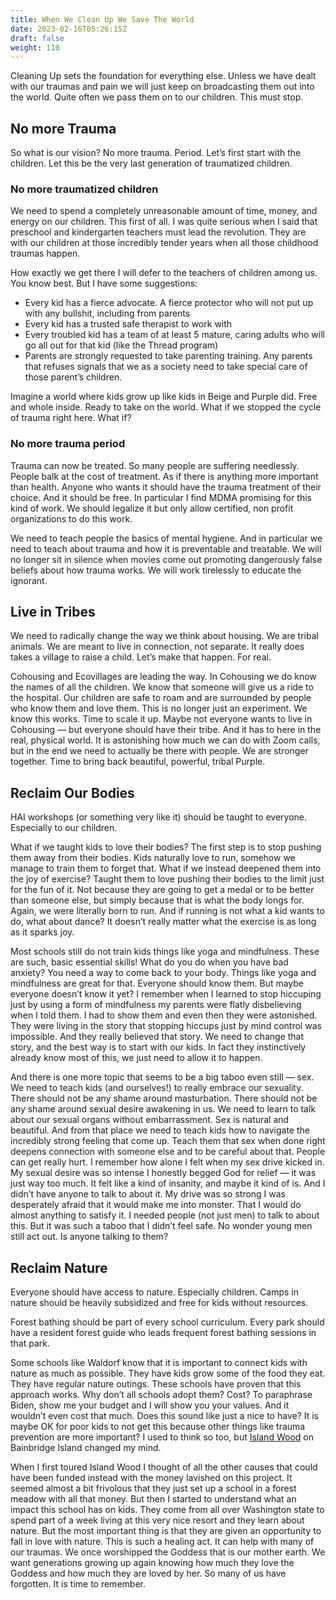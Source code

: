 ```yaml
---
title: When We Clean Up We Save The World
date: 2023-02-16T05:26:15Z
draft: false
weight: 110
---
```

Cleaning Up sets the foundation for everything else. Unless we have dealt with our traumas and pain we will just keep on broadcasting them out into the world. Quite often we pass them on to our children. This must stop.

## No more Trauma

So what is our vision? No more trauma. Period. Let’s first start with the children. Let this be the very last generation of traumatized children.

### No more traumatized children

We need to spend a completely unreasonable amount of time, money, and energy on our children. This first of all. I was quite serious when I said that preschool and kindergarten teachers must lead the revolution. They are with our children at those incredibly tender years when all those childhood traumas happen. 

How exactly we get there I will defer to the teachers of children among us. You know best. But I have some suggestions:

* Every kid has a fierce advocate. A fierce protector who will not put up with any bullshit, including from parents
* Every kid has a trusted safe therapist to work with
* Every troubled kid has a team of at least 5 mature, caring adults who will go all out for that kid (like the Thread program)
* Parents are strongly requested to take parenting training. Any parents that refuses signals that we as a society need to take special care of those parent’s children.

Imagine a world where kids grow up like kids in Beige and Purple did. Free and whole inside. Ready to take on the world. What if we stopped the cycle of trauma right here. What if?

### No more trauma period

Trauma can now be treated. So many people are suffering needlessly. People balk at the cost of treatment. As if there is anything more important than health. Anyone who wants it should have the trauma treatment of their choice. And it should be free. In particular I find MDMA promising for this kind of work. We should legalize it but only allow certified, non profit organizations to do this work. 

We need to teach people the basics of mental hygiene. And in particular we need to teach about trauma and how it is preventable and treatable. We will no longer sit in silence when movies come out promoting dangerously false beliefs about how trauma works. We will work tirelessly to educate the ignorant. 

## Live in Tribes

We need to radically change the way we think about housing. We are tribal animals. We are meant to live in connection, not separate. It really does takes a village to raise a child. Let’s make that happen. For real.

 Cohousing and Ecovillages are leading the way. In Cohousing we do know the names of all the children. We know that someone will give us a ride to the hospital. Our children are safe to roam and are surrounded by people who know them and love them. This is no longer just an experiment. We know this works. Time to scale it up. Maybe not everyone wants to live in Cohousing — but everyone should have their tribe. And it has to here in the real, physical world. It is astonishing how much we can do with Zoom calls, but in the end we need to actually be there with people. We are stronger together. Time to bring back beautiful, powerful, tribal Purple.

## Reclaim Our Bodies

HAI workshops (or something very like it) should be taught to everyone. Especially to our children.

What if we taught kids to love their bodies?  The first step is to stop pushing them away from their bodies. Kids naturally love to run, somehow we manage to train them to forget that. What if we instead deepened them into the joy of exercise? Taught them to love pushing their bodies to the limit just for the fun of it. Not because they are going to get a medal or to be better than someone else, but simply because that is what the body longs for. Again, we were literally born to run. And if running is not what a kid wants to do, what about dance? It doesn’t really matter what the exercise is as long as it sparks joy. 

Most schools still do not train kids things like yoga and mindfulness. These are such, basic essential skills! What do you do when you have bad anxiety? You need a way to come back to your body. Things like yoga and mindfulness are great for that. Everyone should know them. But maybe everyone doesn’t know it yet?  I remember when I learned to stop hiccuping just by using a form of mindfulness my parents were flatly disbelieving when I told them. I had to show them and even then they were astonished. They were living in the story that stopping hiccups just by mind control was impossible. And they really believed that story. We need to change that story, and the best way is to start with our kids. In fact they instinctively already know most of this, we just need to allow it to happen.

And there is one more topic that seems to be a big taboo even still — sex. We need to teach kids (and ourselves!) to really embrace our sexuality. There should not be any shame around masturbation. There should not be any shame around sexual desire awakening in us. We need to learn to talk about our sexual organs without embarrassment. Sex is natural and beautiful. And from that place we need to teach kids how to navigate the incredibly strong feeling that come up. Teach them that sex when done right deepens connection with someone else and to be careful about that. People can get really hurt. I remember how alone I felt when my sex drive kicked in. My sexual desire was so intense I honestly begged God for relief — it was just way too much. It felt like a kind of insanity, and maybe it kind of is. And I didn’t have anyone to talk to about it. My drive was so strong I was desperately afraid that it would make me into monster. That I would do almost anything to satisfy it. I needed people (not just men) to talk to about this. But it was such a taboo that I didn’t feel safe. No wonder young men still act out. Is anyone talking to them? 

## Reclaim Nature

Everyone should have access to nature. Especially children. Camps in nature should be heavily subsidized and free for kids without resources.

Forest bathing should be part of every school curriculum. Every park should have a resident forest guide who leads frequent forest bathing sessions in that park.

Some schools like Waldorf know that it is important to connect kids with nature as much as possible. They have kids grow some of the food they eat. They have regular nature outings. These schools have proven that this approach works. Why don’t all schools adopt them? Cost? To paraphrase Biden, show me your budget and I will show you your values. And it wouldn’t even cost that much. Does this sound like just a nice to have? It is maybe OK for poor kids to not get this because other things like trauma prevention are more important? I used to think so too, but [Island Wood][1] on Bainbridge Island changed my mind. 

When I first toured Island Wood I thought of all the other causes that could have been funded instead with the money lavished on this project. It seemed almost a bit frivolous that they just set up a school in a forest meadow with all that money. But then I started to understand what an impact this school has on kids. They come from all over Washington state to spend part of a week living at this very nice resort and they learn about nature. But the most important thing is that they are given an opportunity to fall in love with nature. This is such a healing act. It can help with many of our traumas. We once worshipped the Goddess that is our mother earth.  We want generations growing up again knowing how much they love the Goddess and how much they are loved by her. So many of us have forgotten. It is time to remember.



[1]:	https://islandwood.org/